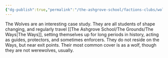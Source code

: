 ```yaml
---
{"dg-publish":true,"permalink":"/the-ashgrove-school/factions-clubs/wolves/"}
---
```


The Wolves are an interesting case study. They are all students of shape changing, and regularly travel [[The Ashgrove School/The Grounds/The Ways\|The Ways]], setting themselves up for long periods in history, acting as guides, protectors, and sometimes enforcers. They do not reside on the Ways, but near exit points. Their most common cover is as a wolf, though they are not werewolves, usually.